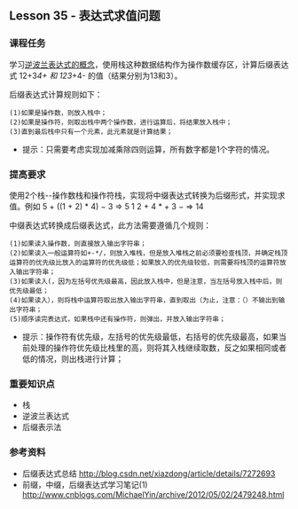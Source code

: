 
## Lesson 35 - 表达式求值问题

### 课程任务
学习[逆波兰表达式的概念](http://zh.wikipedia.org/wiki/%E9%80%86%E6%B3%A2%E5%85%B0%E8%A1%A8%E7%A4%BA%E6%B3%95)，使用栈这种数据结构作为操作数缓存区，计算后缀表达式 12+3*4+ 和 123*+4- 的值（结果分别为13和3）。

后缀表达式计算规则如下：

	(1)如果是操作数，则放入栈中；
	(2)如果是操作符，则取出栈中两个操作数，进行运算后，将结果放入栈中；
	(3)直到最后栈中只有一个元素，此元素就是计算结果；

* 提示：只需要考虑实现加减乘除四则运算，所有数字都是1个字符的情况。

### 提高要求
使用2个栈--操作数栈和操作符栈，实现将中缀表达式转换为后缀形式，并实现求值。例如 5 + ((1 + 2) * 4) − 3   =>   5 1 2 + 4 * + 3 − => 14

中缀表达式转换成后缀表达式，此方法需要遵循几个规则：

	(1)如果读入操作数，则直接放入输出字符串；
	(2)如果读入一般运算符如+-*/，则放入堆栈，但是放入堆栈之前必须要检查栈顶，并确定栈顶运算符的优先级比放入的运算符的优先级低；如果放入的优先级较低，则需要将栈顶的运算符放入输出字符串；
	(3)如果读入(，因为左括号优先级最高，因此放入栈中，但是注意，当左括号放入栈中后，则优先级最低；
	(4)如果读入），则将栈中运算符取出放入输出字符串，直到取出（为止，注意：（）不输出到输出字符串；
	(5)顺序读完表达式，如果栈中还有操作符，则弹出，并放入输出字符串；

* 提示：操作符有优先级，左括号的优先级最低，右括号的优先级最高，如果当前处理的操作符优先级比栈里的高，则将其入栈继续取数，反之如果相同或者低的情况，则出栈进行计算；

### 重要知识点
* 栈
* 逆波兰表达式
* 后缀表示法

### 参考资料
* 后缀表达式总结 <http://blog.csdn.net/xiazdong/article/details/7272693>
* 前缀，中缀，后缀表达式学习笔记(1) <http://www.cnblogs.com/MichaelYin/archive/2012/05/02/2479248.html>